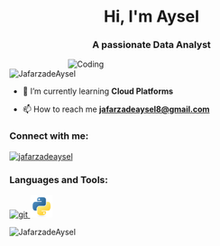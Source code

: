 <h1 align="center">Hi, I'm Aysel</h1>
<h3 align="center">A passionate Data Analyst</h3>
<img align="right" alt="Coding" width="400" src="https://i.pinimg.com/originals/fc/71/63/fc71635c7f1b09ed30413f59bb749582.gif">
<p align="left"> <img src="https://komarev.com/ghpvc/?username=JafarzadeAysel&label=Profile%20views&color=0e75b6&style=flat" alt="JafarzadeAysel" /> </p>

- 🌱 I’m currently learning **Cloud Platforms**

- 📫 How to reach me **jafarzadeaysel8@gmail.com**

<h3 align="left">Connect with me:</h3>
<p align="left">
<a href="https://linkedin.com/in/jafarzadeaysel/" target="blank"><img align="center" src="https://raw.githubusercontent.com/rahuldkjain/github-profile-readme-generator/master/src/images/icons/Social/linked-in-alt.svg" alt="jafarzadeaysel" height="30" width="40" /></a>
</p>

<h3 align="left">Languages and Tools:</h3>
<p align="left">
  <a href="https://git-scm.com/" target="_blank" rel="noreferrer">
    <img src="https://www.vectorlogo.zone/logos/git-scm/git-scm-icon.svg" alt="git" width="40" height="40"/>
  </a>
  <a href="https://www.python.org" target="_blank" rel="noreferrer">
    <img src="https://raw.githubusercontent.com/devicons/devicon/master/icons/python/python-original.svg" alt="python" width="40" height="40"/>
  </a>
</p>


<p><img align="left" src="https://github-readme-stats.vercel.app/api/top-langs?username=JafarzadeAysel&show_icons=true&locale=en&layout=compact" alt="JafarzadeAysel" /></p>


